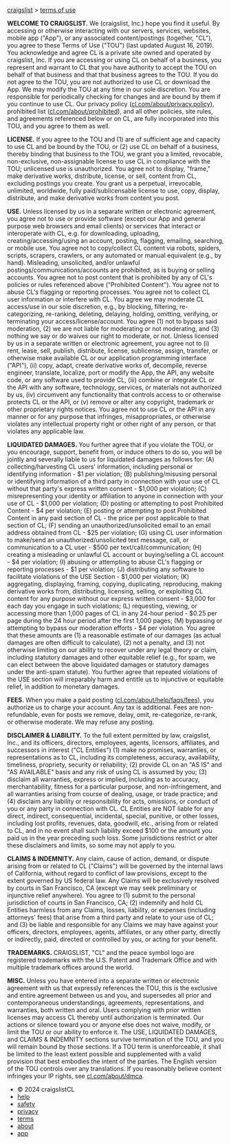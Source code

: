 [craigslist](https://www.craigslist.org/) > [terms of use](https://www.craigslist.org/about/terms.of.use)

**WELCOME TO CRAIGSLIST.** We (craigslist, Inc.) hope you find it useful. By accessing or otherwise interacting with our servers, services, websites, mobile app ("App"), or any associated content/postings (together, "CL"), you agree to these Terms of Use ("TOU") (last updated August 16, 2019). You acknowledge and agree CL is a private site owned and operated by craigslist, Inc. If you are accessing or using CL on behalf of a business, you represent and warrant to CL that you have authority to accept the TOU on behalf of that business and that that business agrees to the TOU. If you do not agree to the TOU, you are not authorized to use CL or download the App. We may modify the TOU at any time in our sole discretion. You are responsible for periodically checking for changes and are bound by them if you continue to use CL. Our privacy policy ([cl.com/about/privacy.policy](https://cl.com/about/privacy.policy)), prohibited list ([cl.com/about/prohibited](https://cl.com/about/prohibited)), and all other policies, site rules, and agreements referenced below or on CL, are fully incorporated into this TOU, and you agree to them as well.

**LICENSE.** If you agree to the TOU and (1) are of sufficient age and capacity to use CL and be bound by the TOU, or (2) use CL on behalf of a business, thereby binding that business to the TOU, we grant you a limited, revocable, non-exclusive, non-assignable license to use CL in compliance with the TOU; unlicensed use is unauthorized. You agree not to display, "frame," make derivative works, distribute, license, or sell, content from CL, excluding postings you create. You grant us a perpetual, irrevocable, unlimited, worldwide, fully paid/sublicensable license to use, copy, display, distribute, and make derivative works from content you post.

**USE.** Unless licensed by us in a separate written or electronic agreement, you agree not to use or provide software (except our App and general purpose web browsers and email clients) or services that interact or interoperate with CL, e.g. for downloading, uploading, creating/accessing/using an account, posting, flagging, emailing, searching, or mobile use. You agree not to copy/collect CL content via robots, spiders, scripts, scrapers, crawlers, or any automated or manual equivalent (e.g., by hand). Misleading, unsolicited, and/or unlawful postings/communications/accounts are prohibited, as is buying or selling accounts. You agree not to post content that is prohibited by any of CL's policies or rules referenced above ("Prohibited Content"). You agree not to abuse CL's flagging or reporting processes. You agree not to collect CL user information or interfere with CL. You agree we may moderate CL access/use in our sole discretion, e.g., by blocking, filtering, re-categorizing, re-ranking, deleting, delaying, holding, omitting, verifying, or terminating your access/license/account. You agree (1) not to bypass said moderation, (2) we are not liable for moderating or not moderating, and (3) nothing we say or do waives our right to moderate, or not. Unless licensed by us in a separate written or electronic agreement, you agree not to (i) rent, lease, sell, publish, distribute, license, sublicense, assign, transfer, or otherwise make available CL or our application programming interface ("API"), (ii) copy, adapt, create derivative works of, decompile, reverse engineer, translate, localize, port or modify the App, the API, any website code, or any software used to provide CL, (iii) combine or integrate CL or the API with any software, technology, services, or materials not authorized by us, (iv) circumvent any functionality that controls access to or otherwise protects CL or the API, or (v) remove or alter any copyright, trademark or other proprietary rights notices. You agree not to use CL or the API in any manner or for any purpose that infringes, misappropriates, or otherwise violates any intellectual property right or other right of any person, or that violates any applicable law.

**LIQUIDATED DAMAGES.** You further agree that if you violate the TOU, or you encourage, support, benefit from, or induce others to do so, you will be jointly and severally liable to us for liquidated damages as follows for: (A) collecting/harvesting CL users' information, including personal or identifying information - $1 per violation; (B) publishing/misusing personal or identifying information of a third party in connection with your use of CL without that party's express written consent - $1,000 per violation; (C) misrepresenting your identity or affiliation to anyone in connection with your use of CL - $1,000 per violation; (D) posting or attempting to post Prohibited Content - $4 per violation; (E) posting or attempting to post Prohibited Content in any paid section of CL - the price per post applicable to that section of CL; (F) sending an unauthorized/unsolicited email to an email address obtained from CL - $25 per violation; (G) using CL user information to make/send an unauthorized/unsolicited text message, call, or communication to a CL user - $500 per text/call/communication; (H) creating a misleading or unlawful CL account or buying/selling a CL account - $4 per violation; (I) abusing or attempting to abuse CL's flagging or reporting processes - $1 per violation; (J) distributing any software to facilitate violations of the USE Section - $1,000 per violation; (K) aggregating, displaying, framing, copying, duplicating, reproducing, making derivative works from, distributing, licensing, selling, or exploiting CL content for any purpose without our express written consent - $3,000 for each day you engage in such violations; (L) requesting, viewing, or accessing more than 1,000 pages of CL in any 24-hour period - $0.25 per page during the 24 hour period after the first 1,000 pages; (M) bypassing or attempting to bypass our moderation efforts - $4 per violation. You agree that these amounts are (1) a reasonable estimate of our damages (as actual damages are often difficult to calculate), (2) not a penalty, and (3) not otherwise limiting on our ability to recover under any legal theory or claim, including statutory damages and other equitable relief (e.g., for spam, we can elect between the above liquidated damages or statutory damages under the anti-spam statute). You further agree that repeated violations of the USE section will irreparably harm and entitle us to injunctive or equitable relief, in addition to monetary damages.

**FEES.** When you make a paid posting ([cl.com/about/help/faqs/fees](https://cl.com/about/help/faqs/fees)), you authorize us to charge your account. Any tax is additional. Fees are non-refundable, even for posts we remove, delay, omit, re-categorize, re-rank, or otherwise moderate. We may refuse any posting.

**DISCLAIMER & LIABILITY.** To the full extent permitted by law, craigslist, Inc., and its officers, directors, employees, agents, licensors, affiliates, and successors in interest ("CL Entities") (1) make no promises, warranties, or representations as to CL, including its completeness, accuracy, availability, timeliness, propriety, security or reliability; (2) provide CL on an "AS IS" and "AS AVAILABLE" basis and any risk of using CL is assumed by you; (3) disclaim all warranties, express or implied, including as to accuracy, merchantability, fitness for a particular purpose, and non-infringement, and all warranties arising from course of dealing, usage, or trade practice; and (4) disclaim any liability or responsibility for acts, omissions, or conduct of you or any party in connection with CL. CL Entities are NOT liable for any direct, indirect, consequential, incidental, special, punitive, or other losses, including lost profits, revenues, data, goodwill, etc., arising from or related to CL, and in no event shall such liability exceed $100 or the amount you paid us in the year preceding such loss. Some jurisdictions restrict or alter these disclaimers and limits, so some may not apply to you.

**CLAIMS & INDEMNITY.** Any claim, cause of action, demand, or dispute arising from or related to CL ("Claims") will be governed by the internal laws of California, without regard to conflict of law provisions, except to the extent governed by US federal law. Any Claims will be exclusively resolved by courts in San Francisco, CA (except we may seek preliminary or injunctive relief anywhere). You agree to (1) submit to the personal jurisdiction of courts in San Francisco, CA; (2) indemnify and hold CL Entities harmless from any Claims, losses, liability, or expenses (including attorneys' fees) that arise from a third party and relate to your use of CL; and (3) be liable and responsible for any Claims we may have against your officers, directors, employees, agents, affiliates, or any other party, directly or indirectly, paid, directed or controlled by you, or acting for your benefit.

**TRADEMARKS.** CRAIGSLIST, "CL" and the peace symbol logo are registered trademarks with the U.S. Patent and Trademark Office and with multiple trademark offices around the world.

**MISC.** Unless you have entered into a separate written or electronic agreement with us that expressly references the TOU, this is the exclusive and entire agreement between us and you, and supersedes all prior and contemporaneous understandings, agreements, representations, and warranties, both written and oral. Users complying with prior written licenses may access CL thereby until authorization is terminated. Our actions or silence toward you or anyone else does not waive, modify, or limit the TOU or our ability to enforce it. The USE, LIQUIDATED DAMAGES, and CLAIMS & INDEMNITY sections survive termination of the TOU, and you will remain bound by those sections. If a TOU term is unenforceable, it shall be limited to the least extent possible and supplemented with a valid provision that best embodies the intent of the parties. The English version of the TOU controls over any translations. If you reasonably believe content infringes your IP rights, see [cl.com/about/dmca](https://cl.com/about/dmca).

* © 2024 craigslistCL
* [help](https://www.craigslist.org/about/help/)
* [safety](https://www.craigslist.org/about/help/safety)
* [privacy](https://www.craigslist.org/about/privacy.policy)
* [terms](https://www.craigslist.org/about/terms.of.use)
* [about](https://www.craigslist.org/about/)
* [app](https://www.craigslist.org/about/craigslist_app)
